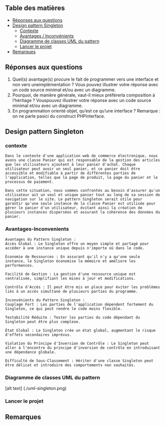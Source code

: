 ## Table des matières
- [Réponses aux questions](#réponses-aux-questions)
- [Design pattern Singleton](#design-pattern-singleton)
  - [Contexte](#contexte)
  - [Avantages / Inconvénients](#avantages-inconvenients)
  - [Diagramme de classes UML du pattern](#diagramme-de-classes-uml-du-pattern)
  - [Lancer le projet](#lancer-le-projet)
- [Remarques](#remarques)
## Réponses aux questions
1. Quel(s) avantage(s) procure le fait de programmer vers une interface et non vers uneimplémentation ? Vous pouvez illustrer votre réponse avec un code source minimal et/ou avec un diagramme.
2. Pourquoi, de manière générale, vaut-il mieux préférerla composition à l’héritage ? Vouspouvez illustrer votre réponse avec un code source minimal et/ou avec un diagramme.
3. En programmation orienté objet, qu’est ce qu’une interface ? Remarque : on ne parle pasici du construct PHPinterface.
## Design pattern Singleton
    
### contexte
    
    Dans le contexte d'une application web de commerce électronique, nous avons une classe Panier qui est responsable de la gestion des articles que les utilisateurs ajoutent à leur panier d'achat. Chaque utilisateur peut avoir un seul panier, et ce panier doit être accessible et modifiable à partir de différentes parties de l'application, telles que la page de produit, la page du panier et le processus de paiement.

    Dans cette situation, nous sommes confrontés au besoin d'assurer qu'un utilisateur ait un seul et unique panier tout au long de sa session de navigation sur le site. Le pattern Singleton serait utile pour garantir qu'une seule instance de la classe Panier est utilisée pour gérer le panier d'un utilisateur, évitant ainsi la création de plusieurs instances dispersées et assurant la cohérence des données du panier.
   
   
### Avantages-Inconvenients

    Avantages du Pattern Singleton :
    Accès Global : Le Singleton offre un moyen simple et partagé pour accéder à une instance unique depuis n'importe où dans le code.

    Économie de Ressources : En assurant qu'il n'y a qu'une seule instance, le Singleton économise la mémoire et améliore les performances.

    Facilité de Gestion : La gestion d'une ressource unique est centralisée, simplifiant les mises à jour et modifications.

    Contrôle d'Accès : Il peut être mis en place pour éviter les problèmes liés à un accès simultané de plusieurs parties du programme.

    Inconvénients du Pattern Singleton :
    Couplage Fort : Les parties de l'application dépendent fortement du Singleton, ce qui peut rendre le code moins flexible.

    Testabilité Réduite : Tester les parties du code dépendant du Singleton peut être plus complexe.

    État Global : Le Singleton crée un état global, augmentant le risque d'effets secondaires imprévus.

    Violation du Principe d'Inversion de Contrôle : Le Singleton peut aller à l'encontre du principe d'inversion de contrôle en introduisant une dépendance globale.

    Difficulté de Sous-Classement : Hériter d'une classe Singleton peut être délicat et introduire des comportements non souhaités.

### Diagramme de classes UML du pattern
[alt text] (./uml-singleton.png)

### Lancer le projet

## Remarques
